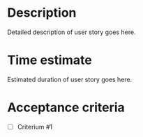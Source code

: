 # Description
Detailed description of user story goes here.

# Time estimate
Estimated duration of user story goes here.

# Acceptance criteria
- [ ] Criterium #1
